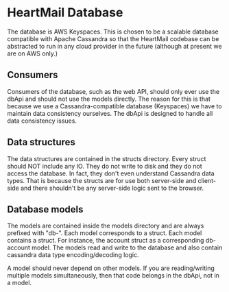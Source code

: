 HeartMail Database
==================

The database is AWS Keyspaces. This is chosen to be a scalable database
compatible with Apache Cassandra so that the HeartMail codebase can be
abstracted to run in any cloud provider in the future (although at present we
are on AWS only.)

Consumers
---------

Consumers of the database, such as the web API, should only ever use the dbApi
and should not use the models directly. The reason for this is that because we
use a Cassandra-compatible database (Keyspaces) we have to maintain data
consistency ourselves. The dbApi is designed to handle all data consistency
issues.

Data structures
---------------

The data structures are contained in the structs directory. Every struct should
NOT include any IO. They do not write to disk and they do not access the
database. In fact, they don't even understand Cassandra data types. That is
because the structs are for use both server-side and client-side and there
shouldn't be any server-side logic sent to the browser.

Database models
---------------
The models are contained inside the models directory and are always prefixed
with "db-". Each model corresponds to a struct. Each model contains a struct.
For instance, the account struct as a corresponding db-account model. The models
read and write to the database and also contain cassandra data type
encoding/decoding logic.

A model should never depend on other models. If you are reading/writing multiple
models simultaneously, then that code belongs in the dbApi, not in a model.